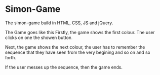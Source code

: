 # Simon-Game
The simon-game build in HTML, CSS, JS and jQuery.

The Game goes like this 
  Firstly, the game shows the first colour. The user clicks on one the showen button.

  Next, the game shows the next colour, the user has to remember the sequence that they have seen from the very begining and so on and so forth.

  If the user messes up the sequence, then the game ends.
